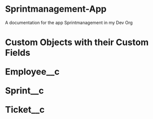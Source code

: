 # Sprintmanagement-App
A documentation for the app Sprintmanagement in my Dev Org

<h1>Custom Objects with their Custom Fields

Employee__c

Sprint__c

Ticket__c


